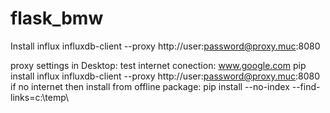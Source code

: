 # flask_bmw



Install influx influxdb-client --proxy http://user:password@proxy.muc:8080

proxy settings in Desktop:
test internet conection: www.google.com 
pip install influx influxdb-client --proxy http://user:password@proxy.muc:8080
if no internet then install from offline package:
pip install --no-index --find-links=c:\temp\

